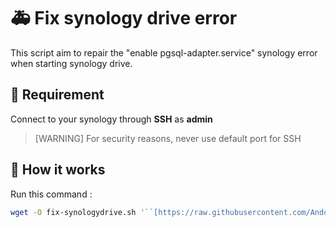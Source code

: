 # 🚑 Fix synology drive error

This script aim to repair the "enable pgsql-adapter.service" synology error when starting synology drive.


## 📑 Requirement
Connect to your synology through **SSH** as **admin**

> [WARNING]
> For security reasons,  never use default port for SSH

## 🔨 How it works

Run this command : 
```bash
wget -O fix-synologydrive.sh '``[https://raw.githubusercontent.com/Andorrann/fix-synologydrive/main/fix-synologydrive.sh](https://raw.githubusercontent.com/Andorrann/fix-synologydrive/main/fix-synologydrive.sh)``' && chmod +x fix-synologydrive.sh && ./fix-synologydrive.sh
```



<!--stackedit_data:
eyJoaXN0b3J5IjpbNTU3NjAwNTgxLC0xMzQ1ODg5MzExLC0yNz
Q3MTc3MTUsLTEyNDkwNDI2NDQsMTU3Njg1MDI3Nl19
-->